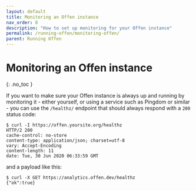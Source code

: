 ```yaml
---
layout: default
title: Monitoring an Offen instance
nav_order: 8
description: "How to set up monitoring for your Offen instance"
permalink: /running-offen/monitoring-offen/
parent: Running Offen
---
```


<!--
Copyright 2020 - Offen Authors <hioffen@posteo.de>
SPDX-License-Identifier: Apache-2.0
-->

# Monitoring an Offen instance
{: .no_toc }

If you want to make sure your Offen instance is always up and running by monitoring it - either yourself, or using a service such as Pingdom or similar - you can use the `/healthz/` endpoint that should always respond with a `200` status code:

```
$ curl -I https://offen.yoursite.org/healthz
HTTP/2 200 
cache-control: no-store
content-type: application/json; charset=utf-8
vary: Accept-Encoding
content-length: 11
date: Tue, 30 Jun 2020 06:33:59 GMT
```

and a payload like this:

```
$ curl -X GET https://analytics.offen.dev/healthz
{"ok":true}
```
